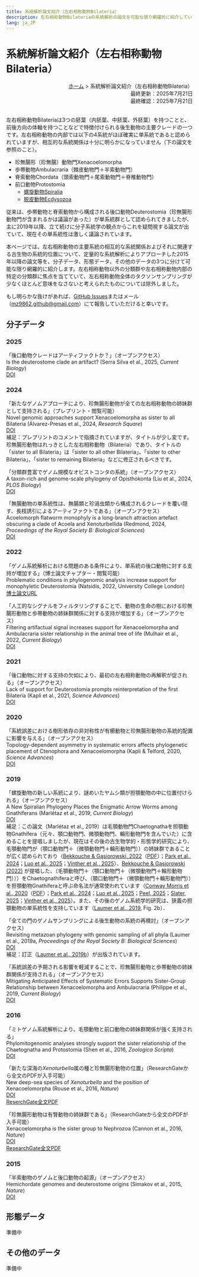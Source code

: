 ```yaml
---
title: 系統解析論文紹介（左右相称動物Bilateria）
description: 左右相称動物Bilateriaの系統解析の論文を可能な限り網羅的に紹介しています
lang: ja_JP
---
```


# 系統解析論文紹介（左右相称動物Bilateria）
<div style="text-align: right;">
  <span><a href="../">ホーム</a> &gt; 系統解析論文紹介（左右相称動物Bilateria）</span>
</div>
<div style="text-align: right;">最終更新：2025年7月21日</div>
<div style="text-align: right;">最終確認：2025年7月21日</div><br>

左右相称動物Bilateriaは3つの胚葉（内胚葉、中胚葉、外胚葉）を持つことと、前後方向の体軸を持つことなどで特徴付けられる後生動物の主要クレードの一つです。左右相称動物の内部では以下の4系統がほぼ確実に単系統であると認められていますが、相互的な系統関係は十分に明らかになっていません（下の論文を参照のこと）。

- 珍無腸形（珍無腸）動物門Xenacoelomorpha
- 歩帯動物Ambulacraria（棘皮動物門＋半索動物門）
- 脊索動物Chordata（頭索動物門＋尾索動物門＋脊椎動物門）
- 前口動物Protostomia
  - [螺旋動物Spiralia](spiralia.md)
  - [脱皮動物Ecdysozoa](ecdysozoa.md)

従来は、歩帯動物と脊索動物から構成される後口動物Deuterostomia（珍無腸形動物門が含まれるかは議論があった）が単系統群として認められてきましたが、主に2019年以降、立て続けに分子系統学の観点からこれを疑問視する論文が出ていて、現在その単系統性は激しく議論されています。

本ページでは、左右相称動物の主要系統の相互的な系統関係およびそれに関連する古生物の系統的位置について、定量的な系統解析によりアプローチした2015年以降の論文等を、分子データ、形態データ、その他のデータの3つに分けて可能な限り網羅的に紹介します。左右相称動物以外の分類群や左右相称動物内部の特定の分類群に焦点を当てていて、左右相称動物全体のタクソンサンプリングが少なくほとんど意味をなさないと考えられたものについては除外しました。

もし明らかな抜けがあれば、[GitHub Issues](https://github.com/MZ9862/metazoo-jp/issues)またはメール（<mz9862.github@gmail.com>）にて報告していただけると幸いです。

## 分子データ
### 2025
「後口動物クレードはアーティファクトか？」（オープンアクセス）  
Is the deuterostome clade an artifact? (Serra Silva et al., 2025, *Current Biology*)  
[DOI](https://doi.org/10.1016/j.cub.2025.06.045)

### 2024
「新たなゲノムアプローチにより、珍無腸形動物が全ての左右相称動物の姉妹群として支持される」（プレプリント・閲覧可能）  
Novel genomic approaches support Xenacoelomorpha as sister to all Bilateria (Álvarez-Presas et al., 2024, *Research Square*)  
[DOI](https://doi.org/10.21203/rs.3.rs-5529390/v1)  
補足：プレプリントのコメントで指摘されていますが、タイトルが少し変です。珍無腸形動物はれっきとした左右相称動物（Bilateria）であり、タイトルの「sister to all Bilateria」は「sister to all other Bilateria」、「sister to other Bilateria」、「sister to remaining Bilateria」などに修正されるべきです。

「分類群豊富でゲノム規模なオピストコンタの系統」（オープンアクセス）  
A taxon-rich and genome-scale phylogeny of Opisthokonta (Liu et al., 2024, *PLOS Biology*)  
[DOI](https://doi.org/10.1371/journal.pbio.3002794)

「無腸動物の単系統性は、無腸類と珍渦虫類から構成されるクレードを覆い隠す、長枝誘引によるアーティファクトである」（オープンアクセス）  
Acoelomorph flatworm monophyly is a long-branch attraction artefact obscuring a clade of Acoela and Xenoturbellida (Redmond, 2024, *Proceedings of the Royal Society B: Biological Sciences*)  
[DOI](https://doi.org/10.1098/rspb.2024.0329)

### 2022
「ゲノム系統解析における問題のある条件により、単系統の後口動物に対する支持が増加する」（博士論文チャプター・閲覧可能）  
Problematic conditions in phylogenomic analysis increase support for monophyletic Deuterostomia (Natsidis, 2022, University College London)  
[博士論文URL](https://discovery.ucl.ac.uk/id/eprint/10148450/)

「人工的なシグナルをフィルタリングすることで、動物の生命の樹における珍無腸形動物と歩帯動物の姉妹群関係に対する支持が増加する」（オープンアクセス）  
Filtering artifactual signal increases support for Xenacoelomorpha and Ambulacraria sister relationship in the animal tree of life (Mulhair et al., 2022, *Current Biology*)  
[DOI](https://doi.org/10.1016/j.cub.2022.10.036)

### 2021
「後口動物に対する支持の欠如により、最初の左右相称動物の再解釈が促される」（オープンアクセス）  
Lack of support for Deuterostomia prompts reinterpretation of the first Bilateria (Kapli et al., 2021, *Science Advances*)  
[DOI](https://doi.org/10.1126/sciadv.abe2741)

### 2020
「系統誤差における樹形依存の非対称性が有櫛動物と珍無腸形動物の系統的配置に影響を与える」（オープンアクセス）  
Topology-dependent asymmetry in systematic errors affects phylogenetic placement of Ctenophora and Xenacoelomorpha (Kapli & Telford, 2020, *Science Advances*)  
[DOI](https://doi.org/10.1126/sciadv.abc5162)

### 2019
「螺旋動物の新しい系統により、謎めいたヤムシ類が担顎動物の中に位置付けられる」（オープンアクセス）  
A New Spiralian Phylogeny Places the Enigmatic Arrow Worms among Gnathiferans (Marlétaz et al., 2019, *Current Biology*)  
[DOI](https://doi.org/10.1016/j.cub.2018.11.042)  
補足：この論文（Marlétaz et al., 2019）は毛顎動物門Chaetognathaを担顎動物Gnathifera（元々、顎口動物門、微顎動物門、輪形動物門を含んでいた）に含めることを提唱しましたが、現在はその後の古生物学的・形態学的研究により、毛顎動物門が（顎口動物門＋（微顎動物門＋輪形動物門））の姉妹群であることが広く認められており（[Bekkouche & Gąsiorowski, 2022](https://doi.org/10.1080/14772019.2022.2109217)（[PDF](https://hal.science/hal-03828531/)）；[Park et al., 2024](https://doi.org/10.1126/sciadv.adi6678)；[Luo et al., 2025](https://doi.org/10.1038/s41586-025-08830-5)；[Vinther et al., 2025](https://doi.org/10.1126/sciadv.adu6990)）、[Bekkouche & Gąsiorowski (2022)](https://doi.org/10.1080/14772019.2022.2109217) が提唱した、（毛顎動物門＋（顎口動物門＋（微顎動物門＋輪形動物門）））をChaetognathiferaと呼び、（顎口動物門＋（微顎動物門＋輪形動物門））を担顎動物Gnathiferaと呼ぶ命名法が通常使われています（[Conway Morris et al., 2020](https://doi.org/10.1017/jpa.2020.4)（[PDF](https://www.researchgate.net/publication/337797542_A_possible_Cambrian_stem-group_gnathiferan-chaetognath_from_the_Weeks_Formation_Miaolingian_of_Utah)）；[Park et al., 2024](https://doi.org/10.1126/sciadv.adi6678)；[Luo et al., 2025](https://doi.org/10.1038/s41586-025-08830-5)；[Peel, 2025](https://doi.org/10.1080/03115518.2025.2455702)；[Slater, 2025](https://doi.org/10.1098/rspb.2024.2386)；[Vinther et al., 2025](https://doi.org/10.1126/sciadv.adu6990)）。また、その後のゲノム系統学的研究は、狭義の担顎動物の単系統性を支持しています（[Laumer et al., 2019](https://doi.org/10.1098/rspb.2019.0831), Fig. 2b）．

「全ての門のゲノムサンプリングによる後生動物の系統の再検討」（オープンアクセス）  
Revisiting metazoan phylogeny with genomic sampling of all phyla (Laumer et al., 2019a, *Proceedings of the Royal Society B: Biological Sciences*)  
[DOI](https://doi.org/10.1098/rspb.2019.0831)  
補足：訂正（[Laumer et al., 2019b](https://doi.org/10.1098/rspb.2019.1941)）が出版されています。

「系統誤差の予期される影響を軽減することで、珍無腸形動物と歩帯動物の姉妹群関係が支持される」（オープンアクセス）  
Mitigating Anticipated Effects of Systematic Errors Supports Sister-Group Relationship between Xenacoelomorpha and Ambulacraria (Philippe et al., 2019, *Current Biology*)  
[DOI](https://doi.org/10.1016/j.cub.2019.04.009)

### 2016
「ミトゲノム系統解析により、毛顎動物と前口動物の姉妹群関係が強く支持される」  
Phylomitogenomic analyses strongly support the sister relationship of the Chaetognatha and Protostomia (Shen et al., 2016, *Zoologica Scripta*)  
[DOI](https://doi.org/10.1111/zsc.12140)

「新たな深海の*Xenoturbella*属の種と珍無腸形動物の位置」（ResearchGateから全文のPDFが入手可能）  
New deep-sea species of *Xenoturbella* and the position of Xenacoelomorpha (Rouse et al., 2016, *Nature*)  
[DOI](https://doi.org/10.1038/nature16545)  
[ReserchGate全文PDF](https://www.researchgate.net/publication/292943400_New_deep-sea_species_of_Xenoturbella_and_the_position_of_Xenacoelomorpha)

「珍無腸形動物は有腎動物の姉妹群である」（ResearchGateから全文のPDFが入手可能）  
Xenacoelomorpha is the sister group to Nephrozoa (Cannon et al., 2016, *Nature*)  
[DOI](https://doi.org/10.1038/nature16520)  
[ResearchGate全文PDF](https://www.researchgate.net/publication/292944562_Xenacoelomorpha_is_the_sister_group_to_Nephrozoa)

### 2015
「半索動物のゲノムと後口動物の起源」（オープンアクセス）  
Hemichordate genomes and deuterostome origins (Simakov et al., 2015, *Nature*)  
[DOI](https://doi.org/10.1038/nature16150)

## 形態データ
準備中

## その他のデータ
準備中
